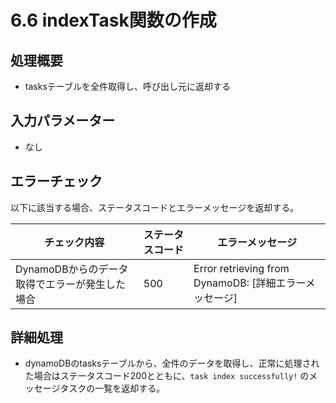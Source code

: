 # 6.6 indexTask関数の作成
## 処理概要
- tasksテーブルを全件取得し、呼び出し元に返却する

## 入力パラメーター
- なし

## エラーチェック
以下に該当する場合、ステータスコードとエラーメッセージを返却する。

| チェック内容 | ステータスコード | エラーメッセージ |
| --- | --- | --- |
| DynamoDBからのデータ取得でエラーが発生した場合 | 500 | Error retrieving from DynamoDB: [詳細エラーメッセージ] |

## 詳細処理
- dynamoDBのtasksテーブルから、全件のデータを取得し、正常に処理された場合はステータスコード200とともに、`task index successfully!` のメッセージタスクの一覧を返却する。